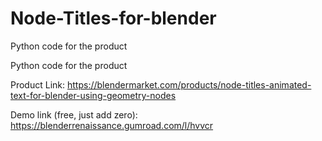 # Node-Titles-for-blender
Python code for the product

Python code for the product

Product Link: https://blendermarket.com/products/node-titles-animated-text-for-blender-using-geometry-nodes

Demo link (free, just add zero): https://blenderrenaissance.gumroad.com/l/hvvcr
